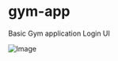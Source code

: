 # gym-app
Basic Gym application Login UI


![Image](https://user-images.githubusercontent.com/94071150/209446569-43dd64e4-1a1d-42ae-9667-3f278970f8b4.png)
